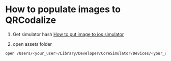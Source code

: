 # How to populate images to QRCodalize

1. Get simulator hash
   [How to put image to ios simulator](https://github.com/nekotoyoufuku/QRcodalize/blob/e5398d4360f12bbe07b5b67198343119198d7a3c/RN/docs/how_to_put_img_to_ios_simulator.md)

2. open assets folder

```bash
open /Users/<your_user>/Library/Developer/CoreSimulator/Devices/<your_simulator_hash>/data/Containers/Bundle/Application/<QRcodalize_hash or C7D28F3B-81E7-4CEB-B48C-27E73D63BE02/>/QRcodalize.app/QRCodalizeAssets
```
